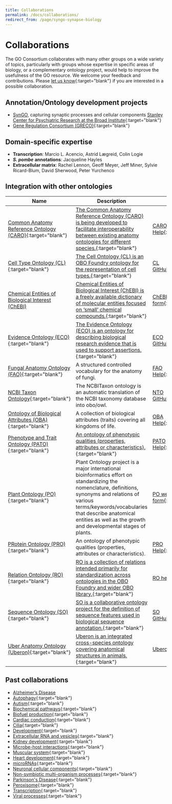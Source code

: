 ```yaml
---
title: Collaborations
permalink: /docs/collaborations/
redirect_from: /page/syngo-synapse-biology
---
```


# Collaborations
The GO Consortium collaborates with many other groups on a wide variety of topics, particularly with groups whose expertise in specific areas of biology, or a complementary ontology project, would help to improve the usefulness of the GO resource. We welcome your feedback and contributions. Please [let us know](http://help.geneontology.org/){:target="blank"} if you are interested in a possible collaboration.

## Annotation/Ontology development projects
+ [SynGO](http://geneontology.org/page/syngo-synapse-biology), capturing synaptic processes and cellular components [Stanley Center for Psychiatric Research at the Broad Institute](https://www.broadinstitute.org/stanley){:target="blank"}
+ [Gene Regulation Consortium (GRECO)](http://thegreco.org/){:target="blank"}

## Domain-specific expertise
- __Transcription__: Marcio L. Acencio, Astrid Lægreid, Colin	Logie
- *__S. pombe__* __annotations__: Jacqueline	Hayles
- __Extracellular matrix__: Rachel Lennon, Geoff Meyer, Jeff Miner, Sylvie Ricard-Blum, David Sherwood, Peter Yurchenco

## Integration with other ontologies

|__Name__ |	__Description__ |	__Contact__|
|-----|-------------|--------|
|[Common Anatomy Reference Ontology (CARO)](http://www.obofoundry.org/ontology/caro.html){:target="blank"} |	[The Common Anatomy Reference Ontology (CARO) is being developed to facilitate interoperability between existing anatomy ontologies for different species.](https://link.springer.com/chapter/10.1007%2F978-1-84628-885-2_16){:target="blank"} |	[CARO Help](mailto:haendel@ohsu.edu){:target="blank"}|
|[Cell Type Ontology (CL)](http://cellontology.org/){:target="blank"} |	[The Cell Ontology (CL) is an OBO Foundry ontology for the representation of cell types.](https://www.ncbi.nlm.nih.gov/pubmed/27377652){:target="blank"} |	[CL GitHub](https://github.com/obophenotype/cell-ontology/issues/new){:target="blank"}|
|[Chemical Entities of Biological Interest (ChEBI)](http://www.ebi.ac.uk/chebi/) |	[Chemical Entities of Biological Interest (ChEBI) is a freely available dictionary of molecular entities focused on ‘small’ chemical compounds.](https://www.ncbi.nlm.nih.gov/pubmed/23895341){:target="blank"} |	[ChEBI web submission form](http://www.ebi.ac.uk/chebi/emailChebiForward.do){:target="blank"}|
|[Evidence Ontology (ECO)](http://www.evidenceontology.org/){:target="blank"}| [The Evidence Ontology (ECO) is an ontology for describing biological research evidence that is used to support assertions.](https://www.ncbi.nlm.nih.gov/pubmed/25052702){:target="blank"} 	 |[ECO GitHub](https://github.com/evidenceontology/evidenceontology/issues/new){:target="blank"}|
|[Fungal Anatomy Ontology (FAO)](http://www.obofoundry.org/ontology/fao.html){:target="blank"}| A structured controlled vocabulary for the anatomy of fungi. 	 |[FAO Help](mailto:mah79@cam.ac.uk){:target="blank"}|
|[NCBI Taxon Ontology](http://www.obofoundry.org/ontology/ncbitaxon.html){:target="blank"}| The NCBITaxon ontology is an automatic translation of the NCBI taxonomy database into obo/owl.	 |[NTO GitHub](https://github.com/obophenotype/ncbitaxon/issues){:target="blank"}|
|[Ontology of Biological Attributes (OBA)](http://www.obofoundry.org/ontology/oba.html){:target="blank"}| A collection of biological attributes (traits) covering all kingdoms of life.	 |[OBA Help](cjmungall@lbl.gov){:target="blank"}|
|[Phenotype and Trait Ontology (PATO)](http://www.obofoundry.org/ontology/pato.html){:target="blank"}| [An ontology of phenotypic qualities (properties, attributes or characteristics).](https://www.ncbi.nlm.nih.gov/pmc/articles/PMC6169674/s){:target="blank"}	 |[PATO Help](g.gkoutos@gmail.com){:target="blank"}|
|[Plant Ontology (PO)](http://planteome.org/){:target="blank"}| 	Plant Ontology project is a major international bioinformatics effort on standardizing the nomenclature, definitions, synonyms and relations of various terms/keywords/vocabularies that describe anatomical entities as well as the growth and developmental stages of plants. |	[PO web submission form](http://planteome.org/contact){:target="blank"}|
|[PRotein Ontology (PRO)](http://www.obofoundry.org/ontology/pr.html){:target="blank"}| An ontology of phenotypic qualities (properties, attributes or characteristics).	 |[PRO Help](dan5@georgetown.edu){:target="blank"}|
|[Relation Ontology (RO)](http://www.obofoundry.org/ontology/ro.html){:target="blank"} |	[RO is a collection of relations intended primarily for standardization across ontologies in the OBO Foundry and wider OBO library.](https://www.ncbi.nlm.nih.gov/pmc/articles/PMC1175958/){:target="blank"} 	| [RO help](mailto:cjmungall@lbl.gov)|
|[Sequence Ontology (SO)](http://www.sequenceontology.org){:target="blank"}| [SO is a collaborative ontology project for the definition of sequence features used in biological sequence annotation.](https://www.ncbi.nlm.nih.gov/pubmed/15892872){:target="blank"}	 |[SO GitHub](https://github.com/The-Sequence-Ontology/SO-Ontologies/issues){:target="blank"}|
|[Uber Anatomy Ontology (Uberon)](http://uberon.github.io/){:target="blank"} |	[Uberon is an integrated cross-species ontology covering anatomical structures in animals.](https://www.ncbi.nlm.nih.gov/pubmed/25009735){:target="blank"} 	| [Uberon help](mailto:cjmungall@lbl.gov)|


## Past collaborations
+ [Alzheimer’s Disease](https://www.ncbi.nlm.nih.gov/pubmed/30501127)
+ [Autophagy](https://www.ncbi.nlm.nih.gov/pubmed/29455577){:target="blank"}
+ [Autism](https://www.ncbi.nlm.nih.gov/pubmed/26047810){:target="blank"}
+ [Biochemical pathways](https://www.ncbi.nlm.nih.gov/pubmed/27589964){:target="blank"}
+ [Biofuel production](https://www.ncbi.nlm.nih.gov/pubmed/25346727){:target="blank"}
+ [Cardiac conduction](https://www.ncbi.nlm.nih.gov/pubmed/29440116){:target="blank"}
+ [Cilia](https://www.ncbi.nlm.nih.gov/pubmed/29177046){:target="blank"}
+ [Development](https://www.ncbi.nlm.nih.gov/pubmed/24507166){:target="blank"}
+ [Extracellular RNA and vesicles](https://www.ncbi.nlm.nih.gov/pubmed/27076901){:target="blank"}
+ [Kidney development](https://www.ncbi.nlm.nih.gov/pubmed/24941002){:target="blank"}
+ [Microbe-host interactions](https://www.ncbi.nlm.nih.gov/pubmed/21119014){:target="blank"}
+ [Muscular system](https://www.ncbi.nlm.nih.gov/pubmed/19178689){:target="blank"}
+ [Heart development](https://www.ncbi.nlm.nih.gov/pubmed/21419760,24627794,19046747){:target="blank"}
+ [microRNAs](https://www.ncbi.nlm.nih.gov/pubmed/29871895,26917558){:target="blank"}
+ [Neuronal cellular components](https://jbiomedsem.biomedcentral.com/articles/10.1186/2041-1480-4-20){:target="blank"}
+ [Non-symbiotic multi-organism processes](https://bmcmicrobiol.biomedcentral.com/articles/10.1186/s12866-015-0481-x){:target="blank"}
+ [Parkinson's Disease](https://www.ncbi.nlm.nih.gov/pubmed/26825309){:target="blank"}
+ [Peroxisome](https://www.ncbi.nlm.nih.gov/pubmed/23327938){:target="blank"}
+ [Transcription](https://www.ncbi.nlm.nih.gov/pubmed/23981286){:target="blank"}
+ [Viral processes](https://www.ncbi.nlm.nih.gov/pubmed/28207819,25233094){:target="blank"}
